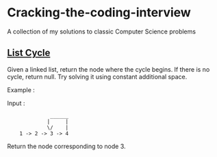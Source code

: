 # Cracking-the-coding-interview
A collection of my solutions to classic Computer Science problems

## [List Cycle](https://github.com/dariack/Cracking-the-coding-interview/blob/master/ListCycle.py)

Given a linked list, return the node where the cycle begins. If there is no cycle, return null.
Try solving it using constant additional space.

Example :

Input : 

                  ______
                 |     |
                 \/    |
        1 -> 2 -> 3 -> 4

Return the node corresponding to node 3. 
